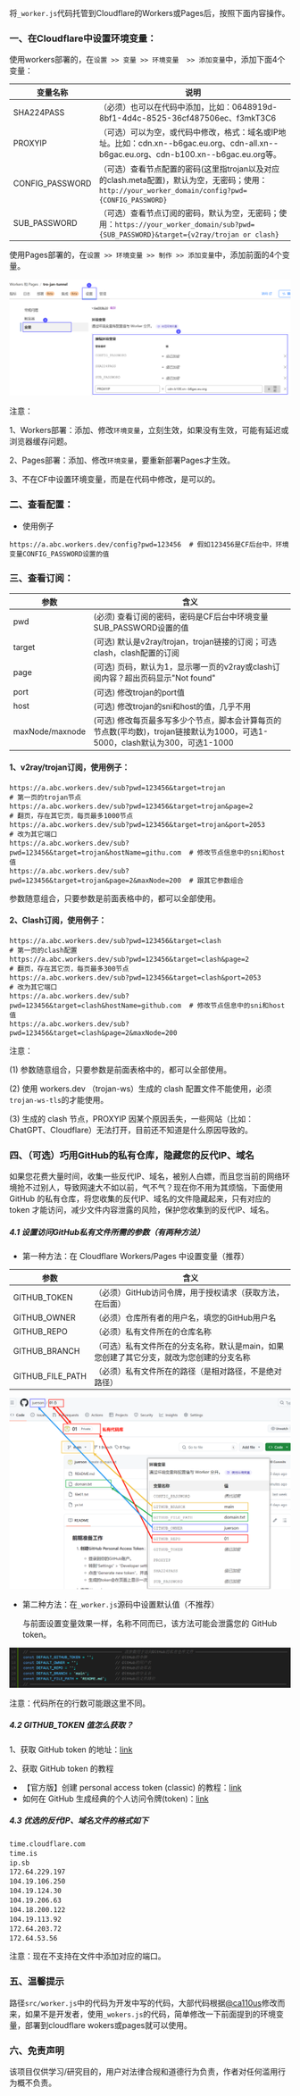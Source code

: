 将`_worker.js`代码托管到Cloudflare的Workers或Pages后，按照下面内容操作。

### 一、在Cloudflare中设置环境变量：

使用workers部署的，在`设置 >> 变量 >> 环境变量  >> 添加变量`中，添加下面4个变量：

| **变量名称**    | **说明**                                                     |
| --------------- | ------------------------------------------------------------ |
| SHA224PASS      | （必须）也可以在代码中添加，比如：0648919d-8bf1-4d4c-8525-36cf487506ec、f3mkT3C6 |
| PROXYIP         | （可选）可以为空，或代码中修改，格式：域名或IP地址。比如：cdn.xn--b6gac.eu.org、cdn-all.xn--b6gac.eu.org、cdn-b100.xn--b6gac.eu.org等。 |
| CONFIG_PASSWORD | （可选）查看节点配置的密码(这里指trojan以及对应的clash.meta配置)，默认为空，无密码；使用：`http://your_worker_domain/config?pwd={CONFIG_PASSWORD}` |
| SUB_PASSWORD    | （可选）查看节点订阅的密码，默认为空，无密码；使用：`https://your_worker_domain/sub?pwd={SUB_PASSWORD}&target={v2ray/trojan or clash}` |

使用Pages部署的，在`设置 >> 环境变量 >> 制作 >> 添加变量`中，添加前面的4个变量。

<img src="images\cf变量.png" title="cloudflare workers中设置变量" />

注意：

1、Workers部署：添加、修改`环境变量`，立刻生效，如果没有生效，可能有延迟或浏览器缓存问题。

2、Pages部署：添加、修改`环境变量`，要重新部署Pages才生效。

3、不在CF中设置环境变量，而是在代码中修改，是可以的。

### 二、查看配置：

- 使用例子

```
https://a.abc.workers.dev/config?pwd=123456  # 假如123456是CF后台中，环境变量CONFIG_PASSWORD设置的值
```

### 三、查看订阅：

| 参数            | 含义                                                         |
| --------------- | ------------------------------------------------------------ |
| pwd             | (必须) 查看订阅的密码，密码是CF后台中环境变量SUB_PASSWORD设置的值 |
| target          | (可选) 默认是v2ray/trojan，trojan链接的订阅；可选 clash，clash配置的订阅 |
| page            | (可选) 页码，默认为1，显示哪一页的v2ray或clash订阅内容？超出页码显示"Not found" |
| port            | (可选) 修改trojan的port值                                    |
| host            | (可选) 修改trojan的sni和host的值，几乎不用                   |
| maxNode/maxnode | (可选) 修改每页最多写多少个节点，脚本会计算每页的节点数(平均数)，trojan链接默认为1000，可选1-5000，clash默认为300，可选1-1000 |

#### 1、v2ray/trojan订阅，使用例子：

```
https://a.abc.workers.dev/sub?pwd=123456&target=trojan                    # 第一页的trojan节点
https://a.abc.workers.dev/sub?pwd=123456&target=trojan&page=2              # 翻页，存在其它页，每页最多1000节点
https://a.abc.workers.dev/sub?pwd=123456&target=trojan&port=2053           # 改为其它端口
https://a.abc.workers.dev/sub?pwd=123456&target=trojan&hostName=githu.com  # 修改节点信息中的sni和host值
https://a.abc.workers.dev/sub?pwd=123456&target=trojan&page=2&maxNode=200  # 跟其它参数组合
```

参数随意组合，只要参数是前面表格中的，都可以全部使用。

#### 2、Clash订阅，使用例子：

```
https://a.abc.workers.dev/sub?pwd=123456&target=clash                     # 第一页的clash配置
https://a.abc.workers.dev/sub?pwd=123456&target=clash&page=2              # 翻页，存在其它页，每页最多300节点
https://a.abc.workers.dev/sub?pwd=123456&target=clash&port=2053           # 改为其它端口
https://a.abc.workers.dev/sub?pwd=123456&target=clash&hostName=github.com  # 修改节点信息中的sni和host值
https://a.abc.workers.dev/sub?pwd=123456&target=clash&page=2&maxNode=200
```

注意：

(1) 参数随意组合，只要参数是前面表格中的，都可以全部使用。

(2) 使用 workers.dev （trojan-ws）生成的 clash 配置文件不能使用，必须 `trojan-ws-tls`的才能使用。

(3) 生成的 clash 节点，PROXYIP 因某个原因丢失，一些网站（比如：ChatGPT、Cloudflare）无法打开，目前还不知道是什么原因导致的。

### 四、（可选）巧用GitHub的私有仓库，隐藏您的反代IP、域名

如果您花费大量时间，收集一些反代IP、域名，被别人白嫖，而且您当前的网络环境抢不过别人，导致网速大不如以前，气不气？现在你不用为其烦恼，下面使用 GitHub 的私有仓库，将您收集的反代IP、域名的文件隐藏起来，只有对应的 token 才能访问，减少文件内容泄露的风险，保护您收集到的反代IP、域名。

##### 4.1 设置访问GitHub私有文件所需的参数（有两种方法）

- 第一种方法：在 Cloudflare Workers/Pages 中设置变量（推荐）


| 参数             | 含义                                                         |
| ---------------- | ------------------------------------------------------------ |
| GITHUB_TOKEN     | （必须）GitHub访问令牌，用于授权请求（获取方法，在后面）     |
| GITHUB_OWNER     | （必须）仓库所有者的用户名，填您的GitHub用户名               |
| GITHUB_REPO      | （必须）私有文件所在的仓库名称                               |
| GITHUB_BRANCH    | （可选）私有文件所在的分支名称，默认是main，如果您创建了其它分支，就改为您创建的分支名称 |
| GITHUB_FILE_PATH | （必须）私有文件所在的路径（是相对路径，不是绝对路径）       |

<img src="images\GitHub相关变量.png" />

- 第二种方法：在`_worker.js`源码中设置默认值（不推荐）

  与前面设置变量效果一样，名称不同而已，该方法可能会泄露您的 GitHub token。

<img src="images\GitHub相关变量2.png" />

注意：代码所在的行数可能跟这里不同。

##### 4.2 GITHUB_TOKEN 值怎么获取？

1、获取 GitHub token 的地址：[link](https://github.com/settings/tokens)

2、获取 GitHub token 的教程

- 【官方版】创建 personal access token (classic) 的教程：[link](https://docs.github.com/zh/enterprise-server@3.10/authentication/keeping-your-account-and-data-secure/managing-your-personal-access-tokens#%E5%88%9B%E5%BB%BA-personal-access-token-classic)
- 如何在 GitHub 生成经典的个人访问令牌(token)：[link](https://medium.com/@mbohlip/how-to-generate-a-classic-personal-access-token-in-github-04985b5432c7)

##### 4.3 优选的反代IP、域名文件的格式如下

```txt
time.cloudflare.com
time.is
ip.sb
172.64.229.197
104.19.106.250
104.19.124.30
104.19.206.63
104.18.200.122
104.19.113.92
172.64.203.72
172.64.53.56
```
注意：现在不支持在文件中添加对应的端口。

### 五、温馨提示

路径`src/worker.js`中的代码为开发中写的代码，大部代码根据[@ca110us](https://github.com/ca110us/epeius/blob/main/src/worker.js)修改而来，如果不是开发者，使用`_wokers.js`的代码，简单修改一下前面提到的环境变量，部署到cloudflare wokers或pages就可以使用。

### 六、免责声明

该项目仅供学习/研究目的，用户对法律合规和道德行为负责，作者对任何滥用行为概不负责。
